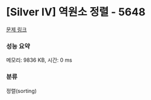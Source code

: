 # [Silver IV] 역원소 정렬 - 5648 

[문제 링크](https://www.acmicpc.net/problem/5648) 

### 성능 요약

메모리: 9836 KB, 시간: 0 ms

### 분류

정렬(sorting)

